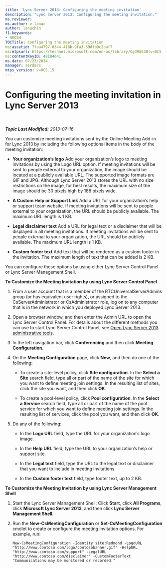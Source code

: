 ```yaml
---
title: 'Lync Server 2013: Configuring the meeting invitation'
description: "Lync Server 2013: Configuring the meeting invitation."
ms.reviewer: 
ms.author: v-lanac
author: lanachin
f1.keywords:
- NOCSH
TOCTitle: Configuring the meeting invitation
ms:assetid: 7faa4797-0344-418b-9fa3-59dfb9c2baf7
ms:mtpsurl: https://technet.microsoft.com/en-us/library/Gg398638(v=OCS.15)
ms:contentKeyID: 48184641
ms.date: 07/23/2014
manager: serdars
mtps_version: v=OCS.15
---
```


# Configuring the meeting invitation in Lync Server 2013

<div data-xmlns="http://www.w3.org/1999/xhtml">

<div class="topic" data-xmlns="http://www.w3.org/1999/xhtml" data-msxsl="urn:schemas-microsoft-com:xslt" data-cs="https://msdn.microsoft.com/">

<div data-asp="https://msdn2.microsoft.com/asp">



</div>

<div id="mainSection">

<div id="mainBody">

<span> </span>

_**Topic Last Modified:** 2013-07-16_

You can customize meeting invitations sent by the Online Meeting Add-in for Lync 2013 by including the following optional items in the body of the meeting invitation:

  - **Your organization’s logo** Add your organization’s logo to meeting invitations by using the Logo URL option. If meeting invitations will be sent to people external to your organization, the image should be located at a publicly available URL. The supported image formats are GIF and JPG. Although Lync Server 2013 stores the URL with no size restrictions on the image, for best results, the maximum size of the image should be 30 pixels high by 188 pixels wide.

  - **A Custom Help or Support Link** Add a URL for your organization’s help or support team website. If meeting invitations will be sent to people external to your organization, the URL should be publicly available. The maximum URL length is 1 KB.

  - **Legal disclaimer text** Add a URL for legal text or a disclaimer that will be displayed in all meeting invitations. If meeting invitations will be sent to people external to your organization, the URL should be publicly available. The maximum URL length is 1 KB.

  - **Custom footer text** Add text that will be rendered as a custom footer in the invitation. The maximum length of text that can be added is 2 KB.

You can configure these options by using either Lync Server Control Panel or Lync Server Management Shell.

<div>


**To Customize the Meeting Invitation by using Lync Server Control Panel**

1.  From a user account that is a member of the RTCUniversalServerAdmins group (or has equivalent user rights), or assigned to the CsServerAdministrator or CsAdministrator role, log on to any computer that is in the network in which you deployed Lync Server 2013.

2.  Open a browser window, and then enter the Admin URL to open the Lync Server Control Panel. For details about the different methods you can use to start Lync Server Control Panel, see [Open Lync Server 2013 administrative tools](lync-server-2013-open-lync-server-administrative-tools.md).

3.  In the left navigation bar, click **Conferencing** and then click **Meeting Configuration**.

4.  On the **Meeting Configuration** page, click **New**, and then do one of the following:
    
      - To create a site-level policy, click **Site configuration**. In the **Select a Site** search field, type all or part of the name of the site for which you want to define meeting join settings. In the resulting list of sites, click the site you want, and then click **OK**.
    
      - To create a pool-level policy, click **Pool configuration**. In the **Select a Service** search field, type all or part of the name of the pool service for which you want to define meeting join settings. In the resulting list of services, click the pool you want, and then click **OK**.

5.  Do any of the following:
    
      - In the **Logo URL** field, type the URL for your organization’s logo image.
    
      - In the **Help URL** field, type the URL to your organization’s help or support site.
    
      - In the **Legal text** field, type the URL to the legal text or disclaimer that you want to include in meeting invitations.
    
      - In the **Custom footer text** field, type footer text, up to 2 KB.

**To Customize the Meeting Invitation by using Lync Server Management Shell**

1.  Start the Lync Server Management Shell: Click **Start**, click **All Programs**, click **Microsoft Lync Server 2013**, and then click **Lync Server Management Shell**.

2.  Run the **New-CsMeetingConfiguration** or **Set-CsMeetingConfiguration** cmdlet to create or configure the meeting invitation options. For example, run:
    
        New-CsMeetingConfiguration -Identity site:Redmond -LogoURL "http://www.contoso.com/logo/contosobanner.gif" -HelpURL "http://www.contoso.com/support" -LegalURL "http://www.contoso.com/disclaimer" -CustomFooterText "Communications may be monitored or recorded."

</div>

</div>

<span> </span>

</div>

</div>

</div>

